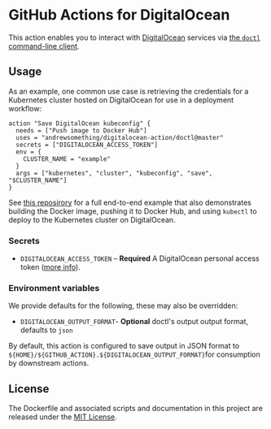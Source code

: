 # GitHub Actions for DigitalOcean

This action enables you to interact with [DigitalOcean](https://www.digitalocean.com/) services via [the `doctl` command-line client](https://github.com/digitalocean/doctl).

## Usage

As an example, one common use case is retrieving the credentials for a Kubernetes cluster hosted on DigitalOcean for use in a deployment workflow:


```hcl
action "Save DigitalOcean kubeconfig" {
  needs = ["Push image to Docker Hub"]
  uses = "andrewsomething/digitalocean-action/doctl@master"
  secrets = ["DIGITALOCEAN_ACCESS_TOKEN"]
  env = {
    CLUSTER_NAME = "example"
  }
  args = ["kubernetes", "cluster", "kubeconfig", "save", "$CLUSTER_NAME"]
}
```

See [this reposirory](https://github.com/andrewsomething/example-doctl-action) for a full end-to-end example that also demonstrates building the Docker image, pushing it to Docker Hub, and using `kubectl` to deploy to the Kubernetes cluster on DigitalOcean.

### Secrets

- `DIGITALOCEAN_ACCESS_TOKEN` – **Required** A DigitalOcean personal access token ([more info](https://www.digitalocean.com/docs/api/create-personal-access-token/)).

### Environment variables

We provide defaults for the following, these may also be overridden:

- `DIGITALOCEAN_OUTPUT_FORMAT`- **Optional** doctl's output output format, defaults to `json`

By default, this action is configured to save output in JSON format to `${HOME}/${GITHUB_ACTION}.${DIGITALOCEAN_OUTPUT_FORMAT}`for consumption by downstream actions.

## License

The Dockerfile and associated scripts and documentation in this project are released under the [MIT License](LICENSE).
